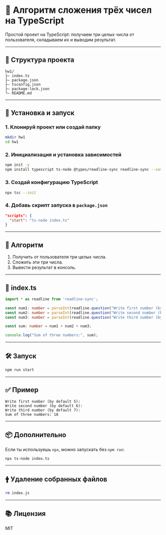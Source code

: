 # 📘 Алгоритм сложения трёх чисел на TypeScript

Простой проект на TypeScript: получаем три целых числа от пользователя, складываем их и выводим результат.

---

## 📁 Структура проекта

```
hw1/
├— index.ts
├— package.json
├— tsconfig.json
├— package-lock.json
└— README.md
```

---

## 🚀 Установка и запуск

### 1. Клонируй проект или создай папку

```bash
mkdir hw1
cd hw1
```

### 2. Инициализация и установка зависимостей

```bash
npm init -y
npm install typescript ts-node @types/readline-sync readline-sync --save-dev
```

### 3. Создай конфигурацию TypeScript

```bash
npx tsc --init
```

### 4. Добавь скрипт запуска в `package.json`

```json
"scripts": {
  "start": "ts-node index.ts"
}
```

---

## 🧠 Алгоритм

1. Получить от пользователя три целых числа.
2. Сложить эти три числа.
3. Вывести результат в консоль.

---

## 📄 index.ts

```ts
import * as readline from 'readline-sync';

const num1: number = parseInt(readline.question("Write first number (by default 5): ", { defaultInput: "5" }), 10);
const num2: number = parseInt(readline.question("Write second number (by default 6): ", { defaultInput: "6" }), 10);
const num3: number = parseInt(readline.question("Write third number (by default 7): ", { defaultInput: "7" }), 10);

const sum: number = num1 + num2 + num3;

console.log("Sum of three numbers:", sum);
```

---

## 🛠️ Запуск

```bash
npm run start
```

---

## ✅ Пример

```
Write first number (by default 5):
Write second number (by default 6):
Write third number (by default 7):
Sum of three numbers: 18
```

---

## 📦 Дополнительно

Если ты используешь `npx`, можно запускать без `npm run`:

```bash
npx ts-node index.ts
```

---

## 🛉 Удаление собранных файлов

```bash
rm index.js
```

---

## 📚 Лицензия

MIT

